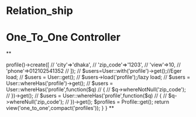 # Relation_ship
# One_To_One Controller
**

<?php

namespace App\Http\Controllers;

use App\Models\Profile;
use App\Models\User;
use Illuminate\Http\Request;

class OneToOneController extends Controller
{
    public function index()
    {
        // return $user = User::find(10)->profile()->create([
        //     'city'=>'dhaka',
        //     'zip_code'=>'1203',
        //     'view'=>10,
        //     'phone'=>012102541352
        // ]);
        //  $users=User::with('profile')->get();//Eger load;
        //  $users = User::get();
        //  $users->load('profile');/lazy load;
        // $users = User::whereHas('profile')->get();
        // $users = User::whereHas('profile',function($q)
        // {
        //     $q->whereNotNull('zip_code');
        // })->get();
        // $users = User::whereHas('profile',function($q)
        // {
        //     $q->whereNull('zip_code');
        // })->get();
            $profiles = Profile::get();
        return view('one_to_one',compact('profiles'));
    }
}

**
